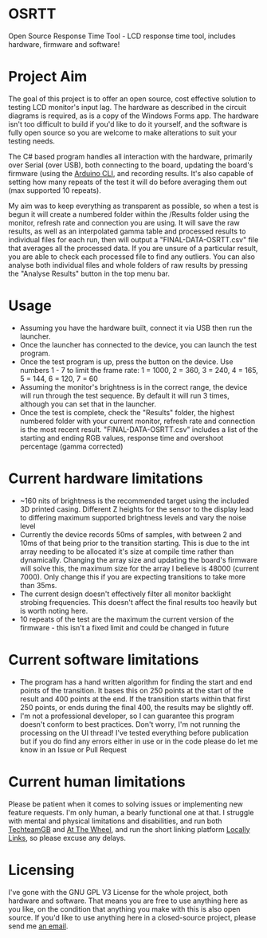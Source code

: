 # OSRTT
Open Source Response Time Tool - LCD response time tool, includes hardware, firmware and software!

# Project Aim
The goal of this project is to offer an open source, cost effective solution to testing LCD monitor's input lag. The hardware as described in the circuit diagrams is required, as is a copy of the Windows Forms app. The hardware isn't too difficult to build if you'd like to do it yourself, and the software is fully open source so you are welcome to make alterations to suit your testing needs.

The C# based program handles all interaction with the hardware, primarily over Serial (over USB), both connecting to the board, updating the board's firmware (using the [Arduino CLI](https://github.com/arduino/arduino-cli), and recording results. It's also capable of setting how many repeats of the test it will do before averaging them out (max supported 10 repeats). 

My aim was to keep everything as transparent as possible, so when a test is begun it will create a numbered folder within the /Results folder using the monitor, refresh rate and connection you are using. It will save the raw results, as well as an interpolated gamma table and processed results to individual files for each run, then will output a "FINAL-DATA-OSRTT.csv" file that averages all the processed data. If you are unsure of a particular result, you are able to check each processed file to find any outliers. You can also analyse both individual files and whole folders of raw results by pressing the "Analyse Results" button in the top menu bar.

# Usage
- Assuming you have the hardware built, connect it via USB then run the launcher.
- Once the launcher has connected to the device, you can launch the test program. 
- Once the test program is up, press the button on the device. Use numbers 1 - 7 to limit the frame rate: 1 = 1000, 2 = 360, 3 = 240, 4 = 165, 5 = 144, 6 = 120, 7 = 60
- Assuming the monitor's brightness is in the correct range, the device will run through the test sequence. By default it will run 3 times, although you can set that in the launcher. 
- Once the test is complete, check the "Results" folder, the highest numbered folder with your current monitor, refresh rate and connection is the most recent result. "FINAL-DATA-OSRTT.csv" includes a list of the starting and ending RGB values, response time and overshoot percentage (gamma corrected)

# Current hardware limitations
- ~160 nits of brightness is the recommended target using the included 3D printed casing. Different Z heights for the sensor to the display lead to differing maximum supported brightness levels and vary the noise level
- Currently the device records 50ms of samples, with between 2 and 10ms of that being prior to the transition starting. This is due to the int array needing to be allocated it's size at compile time rather than dynamically. Changing the array size and updating the board's firmware will solve this, the maximum size for the array I believe is 48000 (current 7000). Only change this if you are expecting transitions to take more than 35ms.
- The current design doesn't effectively filter all monitor backlight strobing frequencies. This doesn't affect the final results too heavily but is worth noting here.
- 10 repeats of the test are the maximum the current version of the firmware - this isn't a fixed limit and could be changed in future

# Current software limitations
- The program has a hand written algorithm for finding the start and end points of the transition. It bases this on 250 points at the start of the result and 400 points at the end. If the transition starts within that first 250 points, or ends during the final 400, the results may be slightly off. 
- I'm not a professional developer, so I can guarantee this program doesn't conform to best practices. Don't worry, I'm not running the processing on the UI thread! I've tested everything before publication but if you do find any errors either in use or in the code please do let me know in an Issue or Pull Request

# Current human limitations
Please be patient when it comes to solving issues or implementing new feature requests. I'm only human, a bearly functional one at that. I struggle with mental and physical limitations and disabilities, and run both [TechteamGB](https://youtube.com/techteamgb) and [At The Wheel](https://youtube.com/c/atthewheel), and run the short linking platform [Locally Links](https://locallylinks.com), so please excuse any delays. 

# Licensing 
I've gone with the GNU GPL V3 License for the whole project, both hardware and software. That means you are free to use anything here as you like, on the condition that anything you make with this is also open source. If you'd like to use anything here in a closed-source project, please send me [an email](mailto:inbox@techteamgb.com). 
